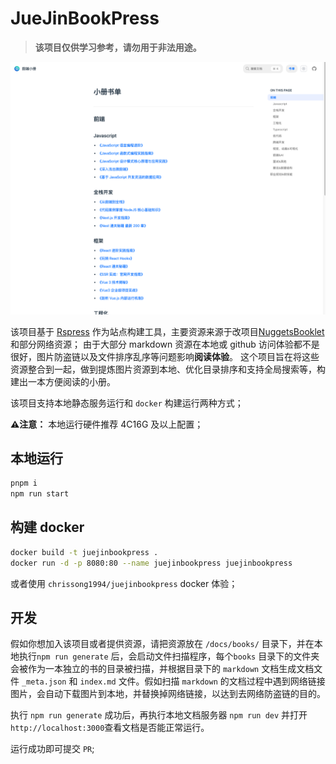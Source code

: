 # JueJinBookPress

> **该项目仅供学习参考，请勿用于非法用途。**
<div align=center> <img src="./screenshot.png" /></div>

该项目基于 [Rspress](https://rspress.dev/zh/index) 作为站点构建工具，主要资源来源于改项目[NuggetsBooklet](https://github.com/lm-rebooter/NuggetsBooklet)和部分网络资源；
由于大部分 markdown 资源在本地或 github 访问体验都不是很好，图片防盗链以及文件排序乱序等问题影响**阅读体验**。
这个项目旨在将这些资源整合到一起，做到提炼图片资源到本地、优化目录排序和支持全局搜索等，构建出一本方便阅读的小册。

该项目支持本地静态服务运行和 `docker` 构建运行两种方式；

**⚠️注意：** 本地运行硬件推荐 4C16G 及以上配置；

## 本地运行

```bash
pnpm i
npm run start
```

## 构建 docker

```bash
docker build -t juejinbookpress .
docker run -d -p 8080:80 --name juejinbookpress juejinbookpress
```
或者使用 `chrissong1994/juejinbookpress` docker 体验；

## 开发
假如你想加入该项目或者提供资源，请把资源放在 `/docs/books/` 目录下，并在本地执行`npm run generate` 后，会启动文件扫描程序，每个`books` 目录下的文件夹会被作为一本独立的书的目录被扫描，并根据目录下的 `markdown` 文档生成文档文件 `_meta.json` 和 `index.md` 文件。假如扫描 `markdown` 的文档过程中遇到网络链接图片，会自动下载图片到本地，并替换掉网络链接，以达到去网络防盗链的目的。

执行 `npm run generate` 成功后，再执行本地文档服务器 `npm run dev` 并打开 `http://localhost:3000`查看文档是否能正常运行。

运行成功即可提交 `PR`; 

